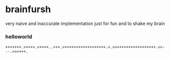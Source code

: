 # brainfursh

very naive and inaccurate implementation just for fun and to shake my brain 

### helloworld 
    +++++++.>++++.<++++..+++.>++++++++++++++++++.<.>>+++++++++++++++++.<<---.>>>+++.